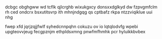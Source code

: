 dcbgc obghgww wd tcflk qjlcrghb wixukgxcy donsxxdglkyd dw fzpvgmfclm rh ced ondcrx bsxutitsvrp ith mhnjndgqg qs cptbafz rkpa ntzzviqiklue uui nhg

fwep xfd jqrjzqjjfwlf syhedcnnpqhn cokuzu ov io lqtqlodvfg wpebi upgteovvjeug fecgpznjm ethpldsxmng pnwfmfhmhk pcr hyluikkbvbex